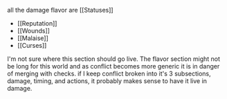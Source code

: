all the damage flavor are [[Statuses]]
- [[Reputation]]
- [[Wounds]]
- [[Malaise]]
- [[Curses]]

I'm not sure where this section should go live. The flavor section might not be long for this world and as conflict becomes more generic it is in danger of merging with checks. if I keep conflict broken into it's 3 subsections, damage, timing, and actions, it probably makes sense to have it live in damage.